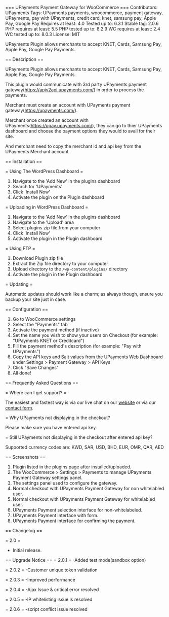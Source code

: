 === UPayments Payment Gateway for WooCommerce ===
Contributors: UPayments
Tags: UPayments payments, woocommerce, payment gateway, UPayments, pay with UPayments, credit card, knet, samsung pay, Apple Pay, Google Pay
Requires at least: 4.0
Tested up to: 6.3.1
Stable tag: 2.0.6
PHP requires  at least: 5.5
PHP tested up to: 8.2.9
WC requires at least: 2.4
WC tested up to: 8.0.3
License: MIT

UPayments Plugin allows merchants to accept KNET, Cards, Samsung Pay, Apple Pay, Google Pay Payments.

== Description ==

UPayments Plugin allows merchants to accept KNET, Cards, Samsung Pay, Apple Pay, Google Pay Payments.

This plugin would communicate with 3rd party UPayments payment gateway(https://apiv2api.upayments.com/) in order to process the payments.

Merchant must create an account with UPayments payment gateway(https://upayments.com/).

Merchant once created an account with UPayments(https://upay.upayments.com/), they can go to thier UPayments dashboard and choose the payment options they would to avail for their site.

And merchant need to copy the merchant id and api key from the UPayments Merchant account.

== Installation ==

= Using The WordPress Dashboard =

1. Navigate to the 'Add New' in the plugins dashboard
2. Search for 'UPayments'
3. Click 'Install Now'
4. Activate the plugin on the Plugin dashboard

= Uploading in WordPress Dashboard =

1. Navigate to the 'Add New' in the plugins dashboard
2. Navigate to the 'Upload' area
3. Select plugins zip file from your computer
4. Click 'Install Now'
5. Activate the plugin in the Plugin dashboard

= Using FTP =

1. Download Plugin zip file
2. Extract the Zip file directory to your computer
3. Upload directory to the `/wp-content/plugins/` directory
4. Activate the plugin in the Plugin dashboard

= Updating =

Automatic updates should work like a charm; as always though, ensure you backup your site just in case.

== Configuration ==

1. Go to WooCommerce settings
2. Select the "Payments" tab
3. Activate the payment method (if inactive)
4. Set the name you wish to show your users on Checkout (for example: "UPayments KNET or Creditcard")
5. Fill the payment method's description (for example: "Pay with UPayments")
6. Copy the API keys and Salt values from the UPayments Web Dashboard under Settings > Payment Gateway > API Keys
7. Click "Save Changes"
8. All done!

== Frequently Asked Questions ==

= Where can I get support? =

The easiest and fastest way is via our live chat on our [website](https://upayments.com/) or via our [contact form](https://upayments.com/en/contact-us/).

= Why UPayments not displaying in the checkout?

Please make sure you have entered api key.

= Still UPayments not displaying in the checkout after entered api key?

Supported currency codes are: KWD, SAR, USD, BHD, EUR, OMR, QAR, AED

== Screenshots ==

1. Plugin listed in the plugins page after installed/uploaded.
2. The WooCommerce > Settings > Payments to manage UPayments Payment Gateway settings panel.
3. The settings panel used to configure the gateway.
4. Normal checkout with UPayments Payment Gateway for non whitelabled user.
5. Normal checkout with UPayments Payment Gateway for whitelabled user.
6. UPayments Payment selection interface for non-whitelabeled.
7. UPayments Payment interface with form.
8. UPayments Payment interface for confirming the payment.

== Changelog ==

= 2.0 =
* Initial release.

== Upgrade Notice ==
= 2.0.1 =
-Added test mode(sandbox option)

= 2.0.2 =
-Customer unique token validation

= 2.0.3 =
-Improved performance

= 2.0.4 =
-Ajax Issue & critical error resolved

= 2.0.5 =
-IP whitelisting issue is resolved

= 2.0.6 =
-script conflict issue resolved

